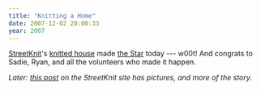 ```yaml
---
title: "Knitting a Home"
date: 2007-12-02 20:00:33
year: 2007
---
```

<a href="http://www.streetknit.ca">StreetKnit</a>'s <a href="http://www.thestar.com/News/article/281774">knitted house</a> made <a href="http://www.thestar.com">the Star</a> today --- w00t!  And congrats to Sadie, Ryan, and all the volunteers who made it happen.

<em>Later: <a href="http://www.streetknit.ca/?p=56">this post</a> on the StreetKnit site has pictures, and more of the story.</em>
